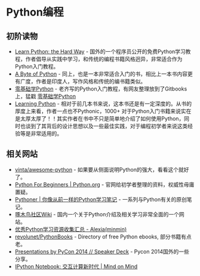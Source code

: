 # Python编程

## 初阶读物

* [Learn Python: the Hard Way](http://learnpythonthehardway.org/book/) - 国外的一个程序员公开的免费Python学习教程，作者倡导从实践中学习，和传统的编程书籍风格迥异，非常适合作为Python入门教程。
* [A Byte of Python](http://www.swaroopch.com/notes/python/) - 同上，也是一本非常适合入门的书，相比上一本书内容更有广度，作者是印度人，写作风格和传统的编书籍类似。
* [零基础学Python](https://github.com/qiwsir/ITArticles/blob/master/BasicPython/index.md) - 老齐写的Python入门教程，有网友整理放到了Gitbooks上，猛戳 [零基础学Python](http://looly.gitbooks.io/python-basic/)
* [Learning Python](http://book.douban.com/subject/22139956/) - 相对于前几本书来说，这本书还是有一定深度的。从书的厚度上来看，作者一点也不Pythonic，1000+ 对于Python入门书籍来说实在是太厚太厚了！！其实作者在书中不只是简单地介绍了如何使用Python，同时也谈到了其背后的设计思想以及一些最佳实践，对于编程初学者来说这类经验等是非常适用的。


## 相关网站

* [vinta/awesome-python](https://github.com/vinta/awesome-python) - 如果要从侧面说明Python的强大，看看这个就好了。
* [Python For Beginners | Python.org](https://www.python.org/about/gettingstarted/) - 官网给初学者整理的资料，权威性毋庸置疑。
* [Pythoner | 你像从前一样的Python学习笔记](http://www.pythoner.com/) - 一系列与Python有关的原创笔记。
* [啄木鸟社区Wiki](http://wiki.woodpecker.org.cn/moin/) - 国内一个关于Python介绍及相关学习非常全面的一个网站。
* [优秀Python学习资源收集汇总 - Alexia(minmin)](http://www.cnblogs.com/lanxuezaipiao/p/3543658.html)
* [revolunet/PythonBooks](https://github.com/revolunet/PythonBooks) - Directory of free Python ebooks, 部分书籍有点老。
* [Presentations by PyCon 2014 // Speaker Deck](https://speakerdeck.com/pycon2014) - Pycon 2014国外的一些分享。
* [IPython Notebook: 交互计算新时代 | Mind on Mind](http://mindonmind.github.io/2013/02/08/ipython-notebook-interactive-computing-new-era/)
